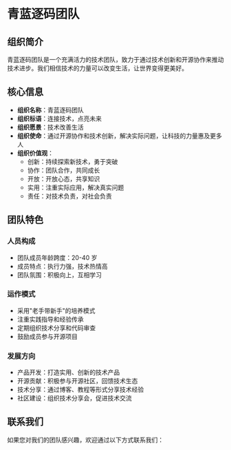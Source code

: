 # 青蓝逐码团队

## 组织简介

青蓝逐码团队是一个充满活力的技术团队，致力于通过技术创新和开源协作来推动技术进步。我们相信技术的力量可以改变生活，让世界变得更美好。

## 核心信息

- **组织名称**：青蓝逐码团队
- **组织标语**：连接技术，点亮未来
- **组织愿景**：技术改善生活
- **组织使命**：通过开源协作和技术创新，解决实际问题，让科技的力量惠及更多人
- **组织价值观**：
  - 创新：持续探索新技术，勇于突破
  - 协作：团队合作，共同成长
  - 开放：开放心态，共享知识
  - 实用：注重实际应用，解决真实问题
  - 责任：对技术负责，对社会负责

## 团队特色

### 人员构成

- 团队成员年龄跨度：20-40 岁
- 成员特点：执行力强，技术热情高
- 团队氛围：积极向上，互相学习

### 运作模式

- 采用"老手带新手"的培养模式
- 注重实践指导和经验传承
- 定期组织技术分享和代码审查
- 鼓励成员参与开源项目

### 发展方向

- 产品开发：打造实用、创新的技术产品
- 开源贡献：积极参与开源社区，回馈技术生态
- 技术分享：通过博客、教程等形式分享技术经验
- 社区建设：组织技术分享会，促进技术交流

## 联系我们

如果您对我们的团队感兴趣，欢迎通过以下方式联系我们：
